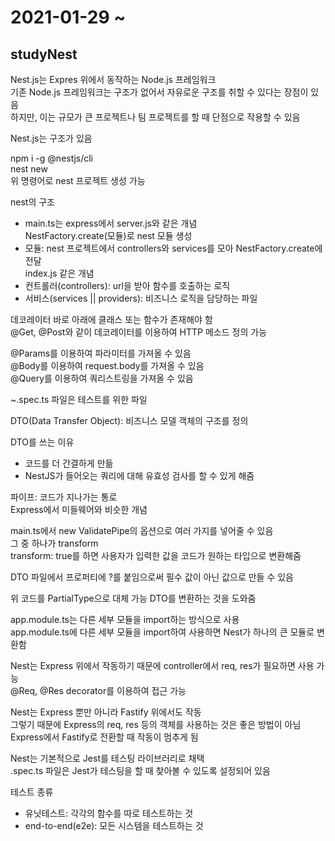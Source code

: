 # 2021-01-29 ~ 

## studyNest

Nest.js는 Expres 위에서 동작하는 Node.js 프레임워크  
기존 Node.js 프레임워크는 구조가 없어서 자유로운 구조를 취할 수 있다는 장점이 있음  
하지만, 이는 규모가 큰 프로젝트나 팀 프로젝트를 할 때 단점으로 작용할 수 있음

Nest.js는 구조가 있음

npm i -g @nestjs/cli  
nest new  
위 명령어로 nest 프로젝트 생성 가능

nest의 구조
- main.ts는 express에서 server.js와 같은 개념  
NestFactory.create(모듈)로 nest 모듈 생성
- 모듈: nest 프로젝트에서 controllers와 services를 모아 NestFactory.create에 전달  
index.js 같은 개념
- 컨트롤러(controllers): url을 받아 함수를 호출하는 로직
- 서비스(services || providers): 비즈니스 로직을 담당하는 파일

데코레이터 바로 아래에 클래스 또는 함수가 존재해야 함  
@Get, @Post와 같이 데코레이터를 이용하여 HTTP 메소드 정의 가능

@Params를 이용하여 파라미터를 가져올 수 있음  
@Body를 이용하여 request.body를 가져올 수 있음  
@Query를 이용하여 쿼리스트링을 가져올 수 있음

~.spec.ts 파일은 테스트를 위한 파일
 
DTO(Data Transfer Object): 비즈니스 모델 객체의 구조를 정의

DTO를 쓰는 이유
- 코드를 더 간결하게 만듦
- NestJS가 들어오는 쿼리에 대해 유효성 검사를 할 수 있게 해줌

파이프: 코드가 지나가는 통로  
Express에서 미들웨어와 비슷한 개념

main.ts에서 new ValidatePipe의 옵션으로 여러 가지를 넣어줄 수 있음  
그 중 하나가 transform  
transform: true를 하면 사용자가 입력한 값을 코드가 원하는 타입으로 변환해줌

DTO 파일에서 프로퍼티에 ?를 붙임으로써 필수 값이 아닌 값으로 만들 수 있음

위 코드를 PartialType으로 대체 가능
DTO를 변환하는 것을 도와줌

app.module.ts는 다른 세부 모듈을 import하는 방식으로 사용  
app.module.ts에 다른 세부 모듈을 import하여 사용하면 Nest가 하나의 큰 모듈로 변환함

Nest는 Express 위에서 작동하기 때문에 controller에서 req, res가 필요하면 사용 가능  
@Req, @Res decorator를 이용하여 접근 가능

Nest는 Express 뿐만 아니라 Fastify 위에서도 작동  
그렇기 때문에 Express의 req, res 등의 객체를 사용하는 것은 좋은 방법이 아님  
Express에서 Fastify로 전환할 때 작동이 멈추게 됨

Nest는 기본적으로 Jest를 테스팅 라이브러리로 채택  
.spec.ts 파일은 Jest가 테스팅을 할 때 찾아볼 수 있도록 설정되어 있음  

테스트 종류
- 유닛테스트: 각각의 함수를 따로 테스트하는 것
- end-to-end(e2e): 모든 시스템을 테스트하는 것
